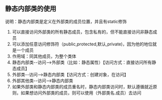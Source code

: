 ## 静态内部类的使用

说明：静态内部类是定义在外部类的成员位置，并且有static修饰

1. 可以直接访问外部类的所有静态成员，包含私有的，但不能直接访问非静态成员
2. 可以添加任意访问修饰符（public,protected,默认,private)，因为他的地位就是一个成员
3. 作用域：同其他成员，为整个类体
4. 静态内部类--访问-->外部类（比如：静态属性）【访问方式：直接访问所有静态成员】
5. 外部类--访问-->静态内部类【访问方式：创建对象，在访问】
6. 外部其他类--访问-->静态内部类
7. 如果外部类和静态内部类的成员重名时，静态内部类访问时，默认遵循就近原则，如果想访问外部类的成员，则可以使用（外部类名.成员）去访问